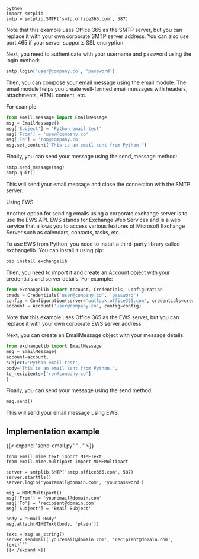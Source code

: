 
```
python
import smtplib
smtp = smtplib.SMTP('smtp.office365.com', 587)
```

Note that this example uses Office 365 as the SMTP server, but you can replace it with your own corporate SMTP server address. You can also use port 465 if your server supports SSL encryption.

Next, you need to authenticate with your username and password using the login method:

```python
smtp.login('user@company.co', 'password')
```

Then, you can compose your email message using the email module. The email module helps you create well-formed email messages with headers, attachments, HTML content, etc.

For example:

```python
from email.message import EmailMessage
msg = EmailMessage()
msg['Subject'] = 'Python email test'
msg['From'] = 'user@company.co'
msg['To'] = 'ron@company.co'
msg.set_content('This is an email sent from Python.')
```

Finally, you can send your message using the send_message method:

```python
smtp.send_message(msg)
smtp.quit()
```

This will send your email message and close the connection with the SMTP server.

Using EWS

Another option for sending emails using a corporate exchange server is to use the EWS API. EWS stands for Exchange Web Services and is a web service that allows you to access various features of Microsoft Exchange Server such as calendars, contacts, tasks, etc.

To use EWS from Python, you need to install a third-party library called exchangelib. You can install it using pip:

```bash
pip install exchangelib
```

Then, you need to import it and create an Account object with your credentials and server details. For example:

```python
from exchangelib import Account, Credentials, Configuration
creds = Credentials('user@company.co', 'password')
config = Configuration(server='outlook.office365.com', credentials=creds)
account = Account('user@company.co', config=config)
```

Note that this example uses Office 365 as the EWS server, but you can replace it with your own corporate EWS server address.

Next, you can create an EmailMessage object with your message details:

```python
from exchangelib import EmailMessage
msg = EmailMessage(
account=account,
subject='Python email test',
body='This is an email sent from Python.',
to_recipients=['ron@company.co']
)
```

Finally, you can send your message using the send method:

```python
msg.send()
```

This will send your email message using EWS.

## Implementation example
{{< expand "send-email.py" "..." >}}
```import smtplib
from email.mime.text import MIMEText
from email.mime.multipart import MIMEMultipart

server = smtplib.SMTP('smtp.office365.com', 587)
server.starttls()
server.login('youremail@domain.com', 'yourpassword')

msg = MIMEMultipart()
msg['From'] = 'youremail@domain.com'
msg['To'] = 'recipient@domain.com'
msg['Subject'] = 'Email Subject'

body = 'Email Body'
msg.attach(MIMEText(body, 'plain'))

text = msg.as_string()
server.sendmail('youremail@domain.com', 'recipient@domain.com', text)```
{{< /expand >}}

